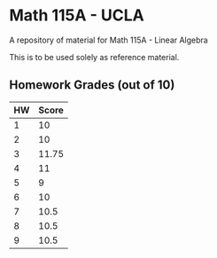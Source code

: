 # Math 115A - UCLA

A repository of material for Math 115A - Linear Algebra

This is to be used solely as reference material.

## Homework Grades (out of 10)
| HW | Score |
| -- | ----- |
| 1  | 10    |
| 2  | 10    |
| 3  | 11.75 |
| 4  | 11    |
| 5  | 9     |
| 6  | 10    |
| 7  | 10.5  |
| 8  | 10.5  |
| 9  | 10.5  |
